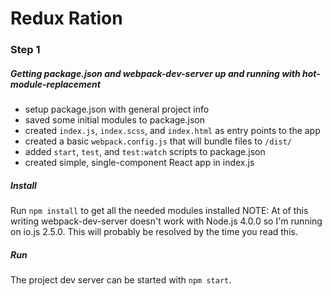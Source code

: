 # Redux Ration

### Step 1
##### Getting package.json and webpack-dev-server up and running with hot-module-replacement

* setup package.json with general project info
* saved some initial modules to package.json
* created `index.js`, `index.scss`, and `index.html` as entry points to the app
* created a basic 	`webpack.config.js` that will bundle files to `/dist/`
* added `start`, `test`, and `test:watch` scripts to package.json
* created simple, single-component React app in index.js

##### Install
Run `npm install` to get all the needed modules installed
NOTE: At of this writing webpack-dev-server doesn't work with Node.js 4.0.0 so I'm running on io.js 2.5.0. This will probably be resolved by the time you read this.

##### Run
The project dev server can be started with `npm start`.
